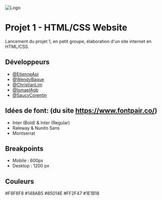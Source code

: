 
![Logo](http://image.noelshack.com/fichiers/2022/11/3/1647421367-logo22.jpg)

# Projet 1 - HTML/CSS Website

Lancement du projet 1, en petit groupe, élaboration d'un site internet en HTML/CSS.

## Développeurs

- [@EtienneApi](https://github.com/EtienneApi)
- [@WendyBaque](https://github.com/wendybaque)
- [@ChristianLim](https://github.com/Christian-81)
- [@IsmaelAgb](https://github.com/ismamama1)
- [@SaucyCorentin](https://github.com/SAUCYCorentin)


## Idées de font: (du site https://www.fontpair.co/)
- Inter (Bold) & Inter (Regular)
- Raleway & Nunito Sans
- Montserrat

## Breakpoints

- Mobile : 600px
- Desktop : 1200 px

## Couleurs 
#F8F8F8
#148AB5
#85014E
#FF2F47
#1E1B18
